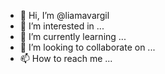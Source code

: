 - 👋 Hi, I’m @liamavargil
- 👀 I’m interested in ...
- 🌱 I’m currently learning ...
- 💞️ I’m looking to collaborate on ...
- 📫 How to reach me ...

<!---
liamavargil/liamavargil is a ✨ special ✨ repository because its `README.md` (this file) appears on your GitHub profile.
You can click the Preview link to take a look at your changes.
--->
